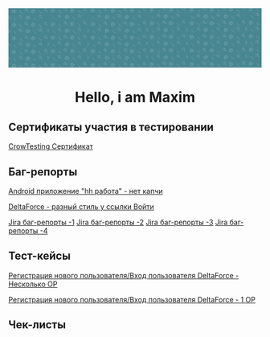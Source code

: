 <img src="https://github.com/MADMAX-06/MADMAX-06/blob/main/fon1.png"> 
<div align="center">
  <h1>Hello, i am Maxim</h1>
</div>

          


## Сертификаты участия в тестировании
[CrowTesting Сертификат](https://github.com/cptTAYROS/QA-Tester/blob/main/crowTesting%D0%A1%D0%B5%D1%80%D1%82%D0%B8%D1%84%D0%B8%D0%BA%D0%B0%D1%82.png)
## Баг-репорты
[Android приложение "hh работа" - нет капчи](https://docs.google.com/spreadsheets/d/1VZ-kiM_GLxF-2pv-UiUrkqqoigFSiid8KAhRnvqa58o/edit?gid=0#gid=0)

[DeltaForce - разный стиль у ссылки Войти](https://docs.google.com/spreadsheets/d/1roK7wfQSIxPZblTIWWtvbWvsvnclhZbmQzvm40GBalg/edit?usp=sharing)

[Jira баг-репорты -1](https://github.com/MADMAX-06/MADMAX-06/blob/main/Jira%20bug-report/1.png)
[Jira баг-репорты -2](https://github.com/MADMAX-06/MADMAX-06/blob/main/Jira%20bug-report/2.png)
[Jira баг-репорты -3](https://github.com/MADMAX-06/MADMAX-06/blob/main/Jira%20bug-report/3.png)
[Jira баг-репорты -4](https://github.com/MADMAX-06/MADMAX-06/blob/main/Jira%20bug-report/4.png)
## Тест-кейсы
[Регистрация нового пользователя/Вход пользователя DeltaForce - Несколько ОР](https://docs.google.com/spreadsheets/d/1Vf5nmfwEO3d6_7OXsatwoABn-iM0Hb_XHEfrWNDktzU/edit?usp=sharing)

[Регистрация нового пользователя/Вход пользователя DeltaForce - 1 ОР](https://docs.google.com/spreadsheets/d/1mJx4glTSefflwEGPSplvyfnluh73C8IPJxgpa0RczbM/edit?usp=sharing)

## Чек-листы
